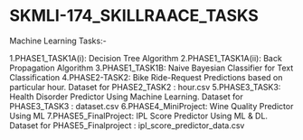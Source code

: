# SKMLI-174_SKILLRAACE_TASKS
Machine Learning Tasks:-

1.PHASE1_TASK1A(i): Decision Tree Algorithm
2.PHASE1_TASK1A(ii): Back Propagation Algorithm
3.PHASE1_TASK1B: Naive Bayesian Classifier for Text Classification
4.PHASE2-TASK2: Bike Ride-Request Predictions based on particular hour. Dataset for PHASE2_TASK2 : hour.csv
5.PHASE3_TASK3: Health Disorder Predictor Using Machine Learning. Dataset for PHASE3_TASK3 : dataset.csv
6.PHASE4_MiniProject: Wine Quality Predictor Using ML
7.PHASE5_FinalProject: IPL Score Predictor Using ML & DL. Dataset for PHASE5_Finalproject : ipl_score_predictor_data.csv
